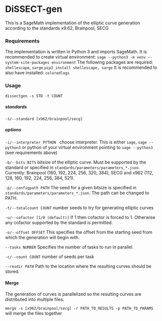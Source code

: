 # DiSSECT-gen

This is a SageMath implementation of the elliptic curve generation according to the standards x9.62, Brainpool, SECG

### Requirements
The implementation is written in Python 3 and imports SageMath. It is recommended to create virtual environment:
``sage --python3 -m venv --system-site-packages environment``
The following packages are required: ``shellescape``, ``sarge``
```pip3 install shellescape, sarge```
It is recommended to also have installed: ``coloredlogs``

### Usage
```dissectgen -s STD -t COUNT```

##### standards

```-s/--standard [x962/brainpool/secg]```

##### options

```-i/--interpreter PYTHON ``` choose interpreter. This is either ``sage``, ```sage --python3``` or python of your virtual environment pointing to ```sage --python3``` (see requirements above)



```-b/--bits BITS``` bitsize of the elliptic curve. Must be supported by the standard or specified in ```standards/parameters/parameters_*.json```. Currently: Brainpool (160, 192, 224, 256, 320, 384), SECG and x962 (112, 128, 160, 192, 224, 256, 384, 521). 

```-p/--configpath PATH``` The seed for a given bitsize is specified in ```standards/parameters/parameters_*.json```. The path can be changed to PATH.

```-t/--totalcount COUNT``` number seeds to try for generating elliptic curves

```-u/--cofactor [1/0 (default)]``` If 1 then cofactor is forced to 1. Otherwise  any cofactor supported by the standard is permitted.

```-o/--offset OFFSET``` This specifies the offset from the starting seed from which the generation will begin with. 

```--tasks NUMBER``` Specifies the number of tasks to run in parallel.

```-c/--count COUNT``` number of seeds per task

```--resdir PATH``` Path to the location where the resulting curves should be stored.



####  Merge

The generation of curves is parallelized so the resulting curves are distributed into multiple files.

```merge -s [x962/brainpool/secg] -r PATH_TO_RESULTS -p PATH_TO_PARAMS``` will merge the files together